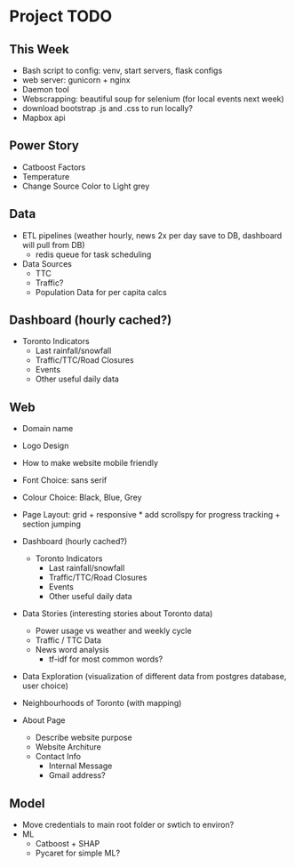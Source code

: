 Project TODO
===

This Week
---
*   Bash script to config: venv, start servers, flask configs
*   web server: gunicorn + nginx
*   Daemon tool
*   Webscrapping: beautiful soup for selenium (for local events next week)
*   download bootstrap .js and .css to run locally?
*   Mapbox api

Power Story
---
*   Catboost Factors
*   Temperature
*   Change Source Color to Light grey

Data
---
*   ETL pipelines (weather hourly, news 2x per day save to DB, dashboard will pull from DB)
    *   redis queue for task scheduling
*   Data Sources
    *   TTC
    *   Traffic?
    *   Population Data for per capita calcs

Dashboard (hourly cached?)
---
*   Toronto Indicators
    *   Last rainfall/snowfall
    *   Traffic/TTC/Road Closures
    *   Events
    *   Other useful daily data

Web
---
*   Domain name
*   Logo Design
*   How to make website mobile friendly
*   Font Choice: sans serif
*   Colour Choice: Black, Blue, Grey
*   Page Layout: grid + responsive
        *   add scrollspy for progress tracking + section jumping

*   Dashboard (hourly cached?)
    *   Toronto Indicators
        *   Last rainfall/snowfall
        *   Traffic/TTC/Road Closures
        *   Events
        *   Other useful daily data

*   Data Stories (interesting stories about Toronto data)
    *   Power usage vs weather and weekly cycle
    *   Traffic / TTC Data
    *   News word analysis
        *   tf-idf for most common words?

*   Data Exploration (visualization of different data from postgres database, user choice)

*   Neighbourhoods of Toronto (with mapping)

*   About Page
    *   Describe website purpose
    *   Website Architure
    *   Contact Info
        *   Internal Message
        *   Gmail address?

Model
---
*   Move credentials to main root folder or swtich to environ?
*   ML
    *   Catboost + SHAP
    *   Pycaret for simple ML?
